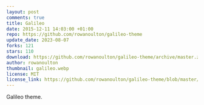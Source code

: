 ```yaml
---
layout: post
comments: true
title: Galileo
date: 2015-12-11 14:03:00 +01:00
repo: https://github.com/rowanoulton/galileo-theme
update_date: 2023-08-07
forks: 121
stars: 110
download: https://github.com/rowanoulton/galileo-theme/archive/master.zip
author: rowanoulton
thumbnail: galileo.webp
license: MIT
license_link: https://github.com/rowanoulton/galileo-theme/blob/master/LICENSE
---
```


Galileo theme.

